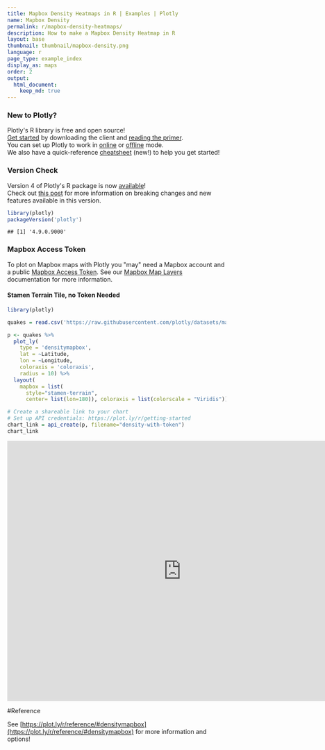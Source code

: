 ```yaml
---
title: Mapbox Density Heatmaps in R | Examples | Plotly
name: Mapbox Density
permalink: r/mapbox-density-heatmaps/
description: How to make a Mapbox Density Heatmap in R
layout: base
thumbnail: thumbnail/mapbox-density.png
language: r
page_type: example_index
display_as: maps
order: 2
output:
  html_document:
    keep_md: true
---
```



### New to Plotly?

Plotly's R library is free and open source!<br>
[Get started](https://plot.ly/r/getting-started/) by downloading the client and [reading the primer](https://plot.ly/r/getting-started/).<br>
You can set up Plotly to work in [online](https://plot.ly/r/getting-started/#hosting-graphs-in-your-online-plotly-account) or [offline](https://plot.ly/r/offline/) mode.<br>
We also have a quick-reference [cheatsheet](https://images.plot.ly/plotly-documentation/images/r_cheat_sheet.pdf) (new!) to help you get started!

### Version Check

Version 4 of Plotly's R package is now [available](https://plot.ly/r/getting-started/#installation)!<br>
Check out [this post](http://moderndata.plot.ly/upgrading-to-plotly-4-0-and-above/) for more information on breaking changes and new features available in this version.

```r
library(plotly)
packageVersion('plotly')
```

```
## [1] '4.9.0.9000'
```

### Mapbox Access Token

To plot on Mapbox maps with Plotly you "may" need a Mapbox account and a public [Mapbox Access Token](https://www.mapbox.com/studio). See our [Mapbox Map Layers](/r/mapbox-layers/) documentation for more information.

#### Stamen Terrain Tile, no Token Needed


```r
library(plotly)

quakes = read.csv('https://raw.githubusercontent.com/plotly/datasets/master/earthquakes-23k.csv')

p <- quakes %>%
  plot_ly(
    type = 'densitymapbox',
    lat = ~Latitude,
    lon = ~Longitude,
    coloraxis = 'coloraxis',
    radius = 10) %>%
  layout(
    mapbox = list(
      style="stamen-terrain",
      center= list(lon=180)), coloraxis = list(colorscale = "Viridis"))

# Create a shareable link to your chart
# Set up API credentials: https://plot.ly/r/getting-started
chart_link = api_create(p, filename="density-with-token")
chart_link
```

<iframe src="https://plot.ly/~RPlotBot/5906.embed" width="800" height="600" id="igraph" scrolling="no" seamless="seamless" frameBorder="0"> </iframe>

#Reference

See [https://plot.ly/r/reference/#densitymapbox](https://plot.ly/r/reference/#densitymapbox) for more information and options!
